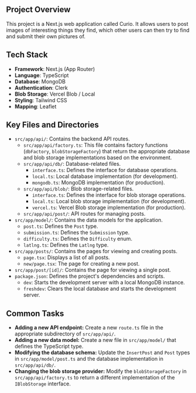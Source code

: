 ## Project Overview

This project is a Next.js web application called Curio. It allows users to post images of interesting things they find, which other users can then try to find and submit their own pictures of.

## Tech Stack

*   **Framework**: Next.js (App Router)
*   **Language**: TypeScript
*   **Database**: MongoDB
*   **Authentication**: Clerk
*   **Blob Storage**: Vercel Blob / Local
*   **Styling**: Tailwind CSS
*   **Mapping**: Leaflet

## Key Files and Directories

*   `src/app/api/`: Contains the backend API routes.
    *   `src/app/api/factory.ts`: This file contains factory functions (`dbFactory`, `blobStorageFactory`) that return the appropriate database and blob storage implementations based on the environment.
    *   `src/app/api/db/`: Database-related files.
        *   `interface.ts`: Defines the interface for database operations.
        *   `local.ts`: Local database implementation (for development).
        *   `mongodb.ts`: MongoDB implementation (for production).
    *   `src/app/api/blob/`: Blob storage-related files.
        *   `interface.ts`: Defines the interface for blob storage operations.
        *   `local.ts`: Local blob storage implementation (for development).
        *   `vercel.ts`: Vercel Blob storage implementation (for production).
    *   `src/app/api/post/`: API routes for managing posts.
*   `src/app/model/`: Contains the data models for the application.
    *   `post.ts`: Defines the `Post` type.
    *   `submission.ts`: Defines the `Submission` type.
    *   `difficulty.ts`: Defines the `Difficulty` enum.
    *   `latlng.ts`: Defines the `Latlng` type.
*   `src/app/posts/`: Contains the pages for viewing and creating posts.
    *   `page.tsx`: Displays a list of all posts.
    *   `new/page.tsx`: The page for creating a new post.
*   `src/app/post/[id]/`: Contains the page for viewing a single post.
*   `package.json`: Defines the project's dependencies and scripts.
    *   `dev`: Starts the development server with a local MongoDB instance.
    *   `freshdev`: Clears the local database and starts the development server.

## Common Tasks

*   **Adding a new API endpoint:** Create a new `route.ts` file in the appropriate subdirectory of `src/app/api/`.
*   **Adding a new data model:** Create a new file in `src/app/model/` that defines the TypeScript type.
*   **Modifying the database schema:** Update the `InsertPost` and `Post` types in `src/app/model/post.ts` and the database implementation in `src/app/api/db/`.
*   **Changing the blob storage provider:** Modify the `blobStorageFactory` in `src/app/api/factory.ts` to return a different implementation of the `IBlobStorage` interface.
